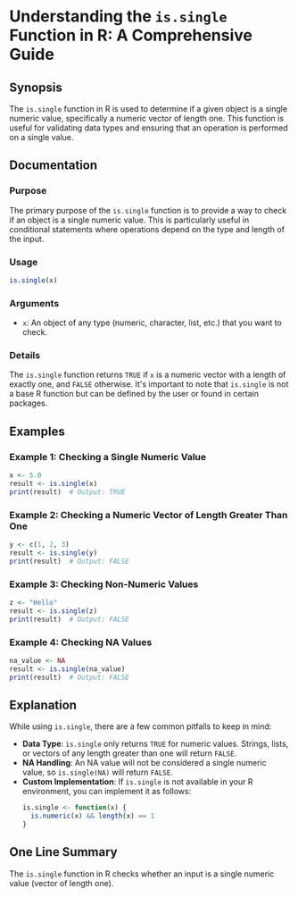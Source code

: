 <!--
Meta Description: # Understanding the `is.single` Function in R: A Comprehensive Guide ## Synopsis The `is.single` function in R is used to determine if a given object ...
Meta Keywords: single, numeric, function, result, value
-->

# Understanding the `is.single` Function in R: A Comprehensive Guide

## Synopsis
The `is.single` function in R is used to determine if a given object is a single numeric value, specifically a numeric vector of length one. This function is useful for validating data types and ensuring that an operation is performed on a single value.

## Documentation

### Purpose
The primary purpose of the `is.single` function is to provide a way to check if an object is a single numeric value. This is particularly useful in conditional statements where operations depend on the type and length of the input.

### Usage
```R
is.single(x)
```

### Arguments
- `x`: An object of any type (numeric, character, list, etc.) that you want to check.

### Details
The `is.single` function returns `TRUE` if `x` is a numeric vector with a length of exactly one, and `FALSE` otherwise. It's important to note that `is.single` is not a base R function but can be defined by the user or found in certain packages.

## Examples

### Example 1: Checking a Single Numeric Value
```R
x <- 5.0
result <- is.single(x)
print(result)  # Output: TRUE
```

### Example 2: Checking a Numeric Vector of Length Greater Than One
```R
y <- c(1, 2, 3)
result <- is.single(y)
print(result)  # Output: FALSE
```

### Example 3: Checking Non-Numeric Values
```R
z <- "Hello"
result <- is.single(z)
print(result)  # Output: FALSE
```

### Example 4: Checking NA Values
```R
na_value <- NA
result <- is.single(na_value)
print(result)  # Output: FALSE
```

## Explanation
While using `is.single`, there are a few common pitfalls to keep in mind:
- **Data Type**: `is.single` only returns `TRUE` for numeric values. Strings, lists, or vectors of any length greater than one will return `FALSE`.
- **NA Handling**: An NA value will not be considered a single numeric value, so `is.single(NA)` will return `FALSE`.
- **Custom Implementation**: If `is.single` is not available in your R environment, you can implement it as follows:
  ```R
  is.single <- function(x) {
    is.numeric(x) && length(x) == 1
  }
  ```

## One Line Summary
The `is.single` function in R checks whether an input is a single numeric value (vector of length one).